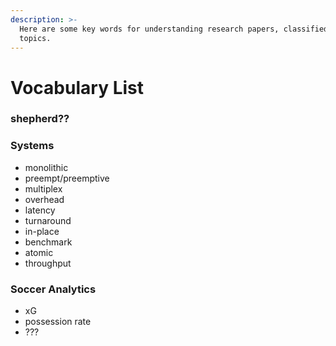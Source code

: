```yaml
---
description: >-
  Here are some key words for understanding research papers, classified by
  topics.
---
```


# Vocabulary List

### shepherd??

### Systems

* monolithic
* preempt/preemptive
* multiplex
* overhead
* latency
* turnaround
* in-place
* benchmark
* atomic
* throughput

### Soccer Analytics

* xG
* possession rate
* ???

